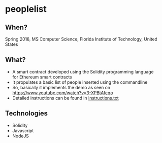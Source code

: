 # peoplelist

## When?
Spring 2018, MS Computer Science, Florida Institute of Technology, United States


## What?
* A smart contract developed using the Solidity programming language for Ethereum smart contracts
* It propulates a basic list of  people inserted using the commandline
* So, basically it implements the demo as seen on https://www.youtube.com/watch?v=3-XPBtAfcqo
* Detailed instructions can be found in [Instructions.txt](https://github.com/zubinkadva/peoplelist/blob/master/Instructions.txt)

## Technologies
* Solidity
* Javascript
* NodeJS
